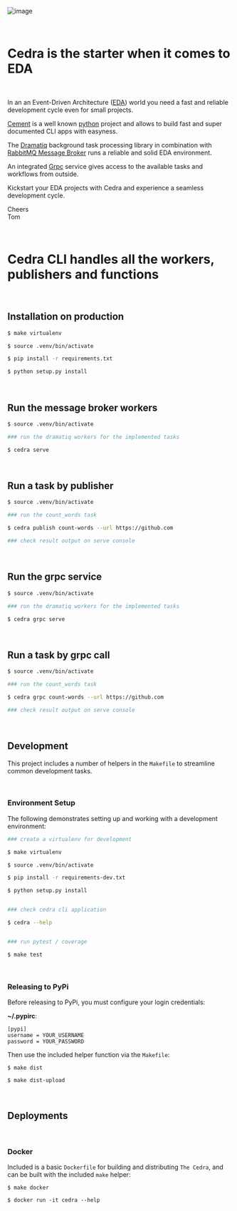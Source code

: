 ![image](https://github.com/TomFreudenberg/cedra/assets/410087/52b705f1-14a1-464f-8939-f02da974ee1f)

<br/>

# Cedra is the starter when it comes to EDA

<br/>

In an an Event-Driven Architecture ([EDA](https://en.wikipedia.org/wiki/Event-driven_architecture)) world you need a fast and reliable development cycle even for small projects.

[Cement](https://builtoncement.com) is a well known [python](https://www.python.org) project and allows to build fast and super documented CLI apps with easyness.

The [Dramatiq](https://dramatiq.io) background task processing library in combination with [RabbitMQ Message Broker](https://www.rabbitmq.com) runs a reliable and solid EDA environment.

An integrated [Grpc](https://grpc.io) service gives access to the available tasks and workflows from outside.

Kickstart your EDA projects with Cedra and experience a seamless development cycle.

Cheers<br/>
Tom

<br/>

# Cedra CLI handles all the workers, publishers and functions

<br/>

## Installation on production

```bash
$ make virtualenv

$ source .venv/bin/activate

$ pip install -r requirements.txt

$ python setup.py install
```

<br/>

## Run the message broker workers

```bash
$ source .venv/bin/activate

### run the dramatiq workers for the implemented tasks

$ cedra serve
```

<br/>

## Run a task by publisher

```bash
$ source .venv/bin/activate

### run the count_words task

$ cedra publish count-words --url https://github.com

### check result output on serve console
```

<br/>

## Run the grpc service

```bash
$ source .venv/bin/activate

### run the dramatiq workers for the implemented tasks

$ cedra grpc serve
```

<br/>

## Run a task by grpc call

```bash
$ source .venv/bin/activate

### run the count_words task

$ cedra grpc count-words --url https://github.com

### check result output on serve console
```

<br/>

## Development

This project includes a number of helpers in the `Makefile` to streamline common development tasks.

<br/>

### Environment Setup

The following demonstrates setting up and working with a development environment:

```bash
### create a virtualenv for development

$ make virtualenv

$ source .venv/bin/activate

$ pip install -r requirements-dev.txt

$ python setup.py install


### check cedra cli application

$ cedra --help


### run pytest / coverage

$ make test
```

<br/>

### Releasing to PyPi

Before releasing to PyPi, you must configure your login credentials:

**~/.pypirc**:

```
[pypi]
username = YOUR_USERNAME
password = YOUR_PASSWORD
```

Then use the included helper function via the `Makefile`:

```
$ make dist

$ make dist-upload
```

<br/>

## Deployments

<br/>

### Docker

Included is a basic `Dockerfile` for building and distributing `The Cedra`,
and can be built with the included `make` helper:

```
$ make docker

$ docker run -it cedra --help
```
